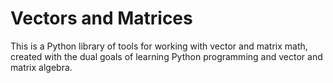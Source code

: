 # Vectors and Matrices 

This is a Python library of tools for working with vector and matrix
math, created with the dual goals of learning Python programming and
vector and matrix algebra.

